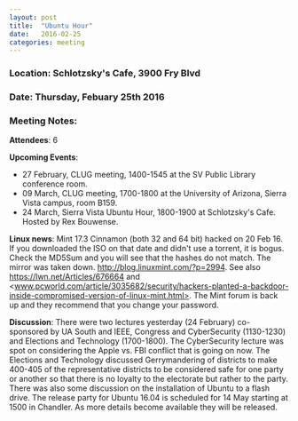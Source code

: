 ```yaml
---
layout: post
title:  "Ubuntu Hour"
date:   2016-02-25
categories: meeting
---
```

### Location: Schlotzsky's Cafe, 3900 Fry Blvd

### Date: Thursday, Febuary 25th 2016

### Meeting Notes:

**Attendees**: 6
  
**Upcoming Events**:

* 27 February, CLUG meeting, 1400-1545 at the SV Public Library conference room.
* 09 March, CLUG meeting, 1700-1800 at the University of Arizona, Sierra Vista campus, room B159.
* 24 March, Sierra Vista Ubuntu Hour, 1800-1900 at Schlotzsky's Cafe. Hosted by Rex Bouwense.
  
**Linux news**:
Mint 17.3 Cinnamon (both 32 and 64 bit) hacked on 20 Feb 16. If you downloaded the ISO on that date and didn't use a torrent, it is bogus. Check the MD5Sum and you will see that the hashes do not match. The mirror was taken down. <http://blog.linuxmint.com/?p=2994>. See also <https://lwn.net/Articles/676664> and <www.pcworld.com/article/3035682/security/hackers-planted-a-backdoor-inside-compromised-version-of-linux-mint.html>.
The Mint forum is back up and they recommend that you change your password.
  
**Discussion**:
There were two lectures yesterday (24 February) co-sponsored by UA South and IEEE, Congress and CyberSecurity (1130-1230) and Elections and Technology (1700-1800). The CyberSecurity lecture was spot on considering the Apple vs. FBI conflict that is going on now. The Elections and Technology discussed Gerrymandering of districts to make 400-405 of the representative districts to be considered safe for one party or another so that there is no loyalty to the electorate but rather to the party.
There was also some discussion on the installation of Ubuntu to a flash drive.
The release party for Ubuntu 16.04 is scheduled for 14 May starting at 1500 in Chandler. As more details become available they will be released.
